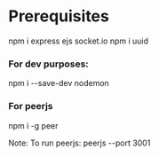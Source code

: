 # Prerequisites
npm i express ejs socket.io
npm i uuid

### For dev purposes:
npm i --save-dev nodemon

### For peerjs
npm i -g peer

Note: To run peerjs:
peerjs --port 3001